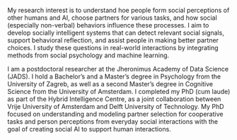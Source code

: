 My research interest is to understand hoe people form social perceptions of other humans and AI, choose partners for various tasks, and how social (especially non-verbal) behaviors influence these processes. I aim to develop socially intelligent systems that can detect relevant social signals, support behavioral reflection, and assist people in making better partner choices. I study these questions in real-world interactions by integrating methods from social psychology and machine learning.

I am a postdoctoral researcher at the Jheronimus Academy of Data Science (JADS). I hold a Bachelor’s and a Master’s degree in Psychology from the University of Zagreb, as well as a second Master’s degree in Cognitive Science from the University of Amsterdam. I completed my PhD (cum laude) as part of the Hybrid Intelligence Centre, as a joint collaboration between Vrije University of Amsterdam and Delft University of Technology. My PhD focused on understanding and modeling partner selection for cooperative tasks and person perceptions from everyday social interactions with the goal of creating social AI to support human interactions.